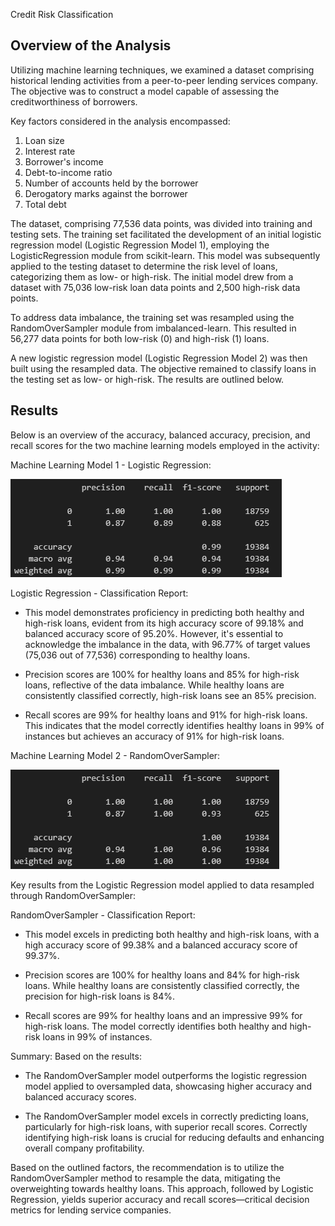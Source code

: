 Credit Risk Classification
## Overview of the Analysis

Utilizing machine learning techniques, we examined a dataset comprising historical lending activities from a peer-to-peer lending services company. The objective was to construct a model capable of assessing the creditworthiness of borrowers.

Key factors considered in the analysis encompassed:

1. Loan size
2. Interest rate
3. Borrower's income
4. Debt-to-income ratio
5. Number of accounts held by the borrower
6. Derogatory marks against the borrower
7. Total debt

The dataset, comprising 77,536 data points, was divided into training and testing sets. The training set facilitated the development of an initial logistic regression model (Logistic Regression Model 1), employing the LogisticRegression module from scikit-learn. This model was subsequently applied to the testing dataset to determine the risk level of loans, categorizing them as low- or high-risk. The initial model drew from a dataset with 75,036 low-risk loan data points and 2,500 high-risk data points.

To address data imbalance, the training set was resampled using the RandomOverSampler module from imbalanced-learn. This resulted in 56,277 data points for both low-risk (0) and high-risk (1) loans.

A new logistic regression model (Logistic Regression Model 2) was then built using the resampled data. The objective remained to classify loans in the testing set as low- or high-risk. The results are outlined below.

## Results

Below is an overview of the accuracy, balanced accuracy, precision, and recall scores for the two machine learning models employed in the activity:

Machine Learning Model 1 - Logistic Regression:

![LR Classification Report](Images/LR_Classification_Report.PNG)

Logistic Regression - Classification Report:

* This model demonstrates proficiency in predicting both healthy and high-risk loans, evident from its high accuracy score of 99.18% and balanced accuracy score of 95.20%. However, it's essential to acknowledge the imbalance in the data, with 96.77% of target values (75,036 out of 77,536) corresponding to healthy loans.

* Precision scores are 100% for healthy loans and 85% for high-risk loans, reflective of the data imbalance. While healthy loans are consistently classified correctly, high-risk loans see an 85% precision.

* Recall scores are 99% for healthy loans and 91% for high-risk loans. This indicates that the model correctly identifies healthy loans in 99% of instances but achieves an accuracy of 91% for high-risk loans.

Machine Learning Model 2 - RandomOverSampler:

![ROS Classification Report](Images/ROS_Classification_Report.PNG)

Key results from the Logistic Regression model applied to data resampled through RandomOverSampler:

RandomOverSampler - Classification Report:

* This model excels in predicting both healthy and high-risk loans, with a high accuracy score of 99.38% and a balanced accuracy score of 99.37%.

* Precision scores are 100% for healthy loans and 84% for high-risk loans. While healthy loans are consistently classified correctly, the precision for high-risk loans is 84%.

* Recall scores are 99% for healthy loans and an impressive 99% for high-risk loans. The model correctly identifies both healthy and high-risk loans in 99% of instances.

Summary:
Based on the results:

* The RandomOverSampler model outperforms the logistic regression model applied to oversampled data, showcasing higher accuracy and balanced accuracy scores.

* The RandomOverSampler model excels in correctly predicting loans, particularly for high-risk loans, with superior recall scores. Correctly identifying high-risk loans is crucial for reducing defaults and enhancing overall company profitability.

Based on the outlined factors, the recommendation is to utilize the RandomOverSampler method to resample the data, mitigating the overweighting towards healthy loans. This approach, followed by Logistic Regression, yields superior accuracy and recall scores—critical decision metrics for lending service companies.
